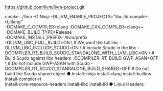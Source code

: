 
https://github.com/llvm/llvm-project.git


cmake ../llvm -G Ninja -DLLVM_ENABLE_PROJECTS=”libc;lld;compiler-rt;clang” \
-DCMAKE_C_COMPILER=clang -DCMAKE_CXX_COMPILER=clang++ \
-DCMAKE_BUILD_TYPE=Release \
-DCMAKE_INSTALL_PREFIX=/llvm/prefix \
-DLLVM_LIBC_FULL_BUILD=ON \ # We want the full libc
-DLLVM_LIBC_INCLUDE_SCUDO=ON \ # Include Scudo in the libc
-DCOMPILER_RT_BUILD_SCUDO_STANDALONE_WITH_LLVM_LIBC=ON \ # Build Scudo against libc headers
-DCOMPILER_RT_BUILD_GWP_ASAN=OFF \ # Do not include GWP-ASAN with Scudo
-DCOMPILER_RT_SCUDO_STANDALONE_BUILD_SHARED=OFF # Do not build the Scudo shared object
● Install:
ninja install-clang install-builtins install-compiler-rt \
install-core-resource-headers install-libc install-lld
● Linux Headers:
